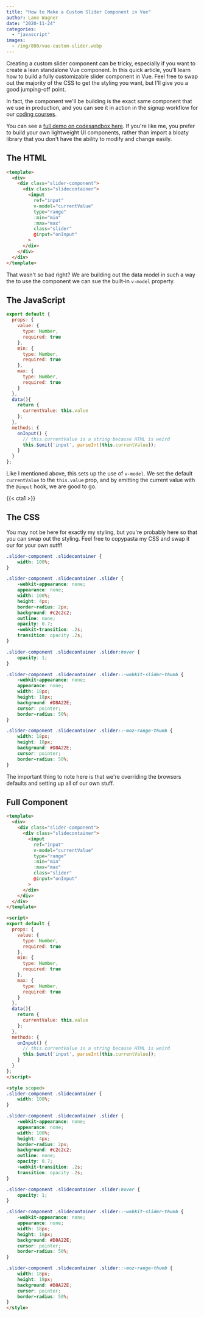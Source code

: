 ```yaml
---
title: "How to Make a Custom Slider Component in Vue"
author: Lane Wagner
date: "2020-11-24"
categories: 
  - "javascript"
images:
  - /img/800/vue-custom-slider.webp
---
```


Creating a custom slider component can be tricky, especially if you want to create a lean standalone Vue component. In this quick article, you'll learn how to build a fully customizable slider component in Vue. Feel free to swap out the majority of the CSS to get the styling you want, but I'll give you a good jumping-off point.

In fact, the component we'll be building is the exact same component that we use in production, and you can see it in action in the signup workflow for our [coding courses](https://boot.dev/).

You can see a [full demo on codesandbox here](https://codesandbox.io/s/custom-vue-slider-component-8esy1). If you're like me, you prefer to build your own lightweight UI components, rather than import a bloaty library that you don't have the ability to modify and change easily.

## The HTML

```html
<template>
  <div>
    <div class="slider-component">
      <div class="slidecontainer">
        <input
          ref="input"
          v-model="currentValue"
          type="range"
          :min="min"
          :max="max"
          class="slider"
          @input="onInput"
        >
      </div>
    </div>
  </div>
</template>
```

That wasn't so bad right? We are building out the data model in such a way the to use the component we can sue the built-in `v-model` property.

## The JavaScript

```js
export default {
  props: {
    value: {
      type: Number,
      required: true
    },
    min: {
      type: Number,
      required: true
    },
    max: {
      type: Number,
      required: true
    }
  },
  data(){
    return {
      currentValue: this.value
    };
  },
  methods: {
    onInput() {
      // this.currentValue is a string because HTML is weird
      this.$emit('input', parseInt(this.currentValue));
    }
  }
};
```

Like I mentioned above, this sets up the use of `v-model`. We set the default `currentValue` to the `this.value` prop, and by emitting the current value with the `@input` hook, we are good to go.

{{< cta1 >}}

## The CSS

You may not be here for exactly my styling, but you're probably here so that you can swap out the styling. Feel free to copypasta my CSS and swap it our for your own sutff!

```css
.slider-component .slidecontainer {
	width: 100%;
}

.slider-component .slidecontainer .slider {
	-webkit-appearance: none;
	appearance: none;
	width: 100%;
	height: 4px;
	border-radius: 2px;
	background: #c2c2c2;
	outline: none;
	opacity: 0.7;
	-webkit-transition: .2s;
	transition: opacity .2s;
}

.slider-component .slidecontainer .slider:hover {
	opacity: 1;
}

.slider-component .slidecontainer .slider::-webkit-slider-thumb {
	-webkit-appearance: none;
	appearance: none;
	width: 18px;
	height: 18px;
	background: #D8A22E;
	cursor: pointer;
	border-radius: 50%;
}

.slider-component .slidecontainer .slider::-moz-range-thumb {
	width: 18px;
	height: 18px;
	background: #D8A22E;
	cursor: pointer;
	border-radius: 50%;
}
```

The important thing to note here is that we're overriding the browsers defaults and setting up all of our own stuff.

## Full Component

```html
<template>
  <div>
    <div class="slider-component">
      <div class="slidecontainer">
        <input
          ref="input"
          v-model="currentValue"
          type="range"
          :min="min"
          :max="max"
          class="slider"
          @input="onInput"
        >
      </div>
    </div>
  </div>
</template>

<script>
export default {
  props: {
    value: {
      type: Number,
      required: true
    },
    min: {
      type: Number,
      required: true
    },
    max: {
      type: Number,
      required: true
    }
  },
  data(){
    return {
      currentValue: this.value
    };
  },
  methods: {
    onInput() {
      // this.currentValue is a string because HTML is weird
      this.$emit('input', parseInt(this.currentValue));
    }
  }
};
</script>

<style scoped>
.slider-component .slidecontainer {
	width: 100%;
}

.slider-component .slidecontainer .slider {
	-webkit-appearance: none;
	appearance: none;
	width: 100%;
	height: 4px;
	border-radius: 2px;
	background: #c2c2c2;
	outline: none;
	opacity: 0.7;
	-webkit-transition: .2s;
	transition: opacity .2s;
}

.slider-component .slidecontainer .slider:hover {
	opacity: 1;
}

.slider-component .slidecontainer .slider::-webkit-slider-thumb {
	-webkit-appearance: none;
	appearance: none;
	width: 18px;
	height: 18px;
	background: #D8A22E;
	cursor: pointer;
	border-radius: 50%;
}

.slider-component .slidecontainer .slider::-moz-range-thumb {
	width: 18px;
	height: 18px;
	background: #D8A22E;
	cursor: pointer;
	border-radius: 50%;
}
</style>
```

